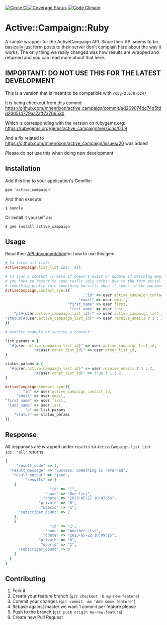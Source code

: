 [![Circle CI](https://circleci.com/gh/RushPlay/active_campaign.png?circle-token=908def2d4311fcbe28d2caabccaa703e2835cf37)](https://circleci.com/gh/RushPlay/active_campaign/tree/master)[![Coverage Status](https://coveralls.io/repos/RushPlay/active_campaign/badge.png?branch=master)](https://coveralls.io/r/RushPlay/active_campaign?branch=master) [![Code Climate](https://codeclimate.com/repos/525d012ec7f3a335f101a3d6/badges/74d14b105bf9f769f10f/gpa.png)](https://codeclimate.com/repos/525d012ec7f3a335f101a3d6/feed)
# Active::Campaign::Ruby

A simple wrapper for the ActiveCampaign API. Since their API seems to be
basically just form posts to their server don't complain here about the way it
works. The only thing we really changed was how results are wrapped and
returned and you can read more about that here.

## IMPORTANT: DO NOT USE THIS FOR THE LATEST DEVELOPMENT

This is a version that is meant to be compatible with `ruby-2.0.0-p247`

It is being checkout from this commit: https://github.com/mhenrixon/active_campaign/commit/ad269074dc74d5fdd200514779aa7aff73766530

Which is corresponding with the version on rubygems.org: https://rubygems.org/gems/active_campaign/versions/0.1.9

And a fix related to https://github.com/mhenrixon/active_campaign/issues/20 was added

Please do not use this when doing new development

## Installation

Add this line to your application's Gemfile:

    gem 'active_campaign'

And then execute:

    $ bundle

Or install it yourself as:

    $ gem install active_campaign

## Usage

Read their [API documentation](http://www.activecampaign.com/api/overview.php)for how to use this gem.

```ruby
# To fetch all lists
ActiveCampaign.list_list ids: 'all'
```

```ruby
# To sync a contact (create if doesn't exist or update if matching email)
# you have to resort to some really ugly hacks. Due to the form serialization # type of API (read not a object oriented REST API) you need to translate
# something pretty into something horrific when it comes to the parameters.
ActiveCampaign.contact_sync({
                                    "id" => user.active_campaign_contact_id,
                                 "email" => user.email,
                            "first_name" => user.first,
                             "last_name" => user.last,
    "p[#{user.active_campaign_list_id}]" => user.active_campaign_list_id,
"status[#{user.active_campaign_list_id}" => user.receive_emails ? 1 : 2
})

# Another example of syncing a contact:

list_params = {
  "#{user.active_campaign_list_id}" => user.active_campaign_list_id,
             "#{user.other_list_id}" => user.other_list_id,
}

status_params = {
  "#{user.active_campaign_list_id}" => user.receive_emails ? 1 : 2,
             "#{user.other_list_id}" => true ? 1 : 2,
}

ActiveCampaign.contact_sync({
        "id" => user.active_campaign_contact_id,
     "email" => user.email,
"first_name" => user.first,
 "last_name" => user.last,
         "p" => list_params
    "status" => status_params
})
```

## Response

All responses are wrapped under `results` so
`ActiveCampaign.list_list ids: 'all'` returns

```ruby
{
     "result_code" => 1,
  "result_message" => "Success: Something is returned",
   "result_output" => "json",
         "results" => [
    {
                    "id" => "1",
                  "name" => "One list",
                 "cdate" => "2013-05-22 10:07:36",
               "private" => "0",
                "userid" => "1",
      "subscriber_count" => 2
    },
    {
                    "id" => "2",
                  "name" => "Another List",
                 "cdate" => "2013-05-22 10:09:15",
               "private" => "0",
                "userid" => "1",
      "subscriber_count" => 0
    }
  ]
}
```


## Contributing

1. Fork it
2. Create your feature branch (`git checkout -b my-new-feature`)
3. Commit your changes (`git commit -am 'Add some feature'`)
4. Rebase against master we want 1 commit per feature please
5. Push to the branch (`git push origin my-new-feature`)
6. Create new Pull Request
